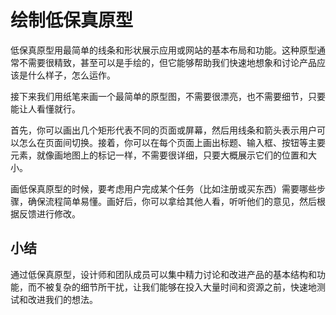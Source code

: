 # 绘制低保真原型

低保真原型用最简单的线条和形状展示应用或网站的基本布局和功能。这种原型通常不需要很精致，甚至可以是手绘的，但它能够帮助我们快速地想象和讨论产品应该是什么样子，怎么运作。

接下来我们用纸笔来画一个最简单的原型图，不需要很漂亮，也不需要细节，只要能让人看懂就行。

首先，你可以画出几个矩形代表不同的页面或屏幕，然后用线条和箭头表示用户可以怎么在页面间切换。接着，你可以在每个页面上画出标题、输入框、按钮等主要元素，就像画地图上的标记一样，不需要很详细，只要大概展示它们的位置和大小。

画低保真原型的时候，要考虑用户完成某个任务（比如注册或买东西）需要哪些步骤，确保流程简单易懂。画好后，你可以拿给其他人看，听听他们的意见，然后根据反馈进行修改。

## 小结

通过低保真原型，设计师和团队成员可以集中精力讨论和改进产品的基本结构和功能，而不被复杂的细节所干扰，让我们能够在投入大量时间和资源之前，快速地测试和改进我们的想法。
